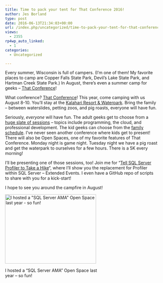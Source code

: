 ```yaml
---
title: Time to pack your tent for That Conference 2016!
author: Jes Borland
type: post
date: 2016-06-13T21:34:03+00:00
url: /index.php/uncategorized/time-to-pack-your-tent-for-that-conference-2016/
views:
  - 2355
rp4wp_auto_linked:
  - 1
categories:
  - Uncategorized

---
```

Every summer, Wisconsin is full of campers. (I&#8217;m one of them! My favorite places to camp are Copper Falls State Park, Devil&#8217;s Lake State Park, and Hartman Creek State Park.) In August, there&#8217;s even a summer camp for geeks &#8211; <a href="https://www.thatconference.com/" target="_blank">That Conference</a>!

What conference? <a href="https://www.thatconference.com/" target="_blank">That Conference</a>! This year, come camping with us August 8-10. You&#8217;ll stay at the <a href="http://www.kalahariresorts.com/wisconsin" target="_blank">Kalahari Resort & Waterpark</a>. Bring the family &#8211; between waterslides, petting zoos, and pig roasts, everyone will have fun.

Seriously, _everyone_ will have fun. The adult geeks get to choose from a <a href="https://www.thatconference.com/Schedule" target="_blank">huge slate of sessions</a> &#8211; topics include programming, the cloud, and professional development. The kid geeks can choose from the <a href="https://www.thatconference.com/Schedule/FamilySchedule" target="_blank">family schedule</a>. I&#8217;ve never seen another conference where kids get to present! There will also be Open Spaces, one of my favorite features of That Conference. Monday night is game night. Tuesday night we have a pig roast and get the waterpark to ourselves for a few hours. There is a 5K every morning!

I&#8217;ll be presenting one of those sessions, too! Join me for &#8220;<a href="https://www.thatconference.com/sessions/session/10219" target="_blank">Tell SQL Server Profiler to Take a Hike</a>&#8220;, where I&#8217;ll show you the replacement for Profiler within SQL Server &#8211; Extended Events. I even have a GitHub repo of scripts to share with you for a kick-start!

I hope to see you around the campfire in August!

<div id="attachment_4543" style="width: 310px" class="wp-caption aligncenter">
  <img class="wp-image-4543 size-medium" src="http://blogs.ltd.local/wp-content/uploads/2016/06/ThatConf-open-spaces-300x228.jpg" alt="I hosted a &quot;SQL Server AMA&quot; Open Space last year - so fun! " width="300" height="228" srcset="http://blogs.ltd.local/wp-content/uploads/2016/06/ThatConf-open-spaces-300x228.jpg 300w, http://blogs.ltd.local/wp-content/uploads/2016/06/ThatConf-open-spaces.jpg 1024w" sizes="(max-width: 300px) 100vw, 300px" />
  
  <p class="wp-caption-text">
    I hosted a &#8220;SQL Server AMA&#8221; Open Space last year &#8211; so fun!
  </p>
</div>

&nbsp;